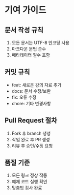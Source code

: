 # 기여 가이드

## 문서 작성 규칙
1. 모든 문서는 UTF-8 인코딩 사용
2. 마크다운 문법 준수
3. 메타데이터 필수 포함

## 커밋 규칙
- feat: 새로운 강의 자료 추가
- docs: 문서 수정/보완
- fix: 오류 수정
- chore: 기타 변경사항

## Pull Request 절차
1. Fork 후 branch 생성
2. 작업 완료 후 PR 생성
3. 리뷰 후 승인/수정 요청

## 품질 기준
1. 모든 링크 정상 작동
2. 예제 코드 실행 확인
3. 맞춤법 검사 완료 